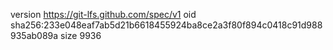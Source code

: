 version https://git-lfs.github.com/spec/v1
oid sha256:233e048eaf7ab5d21b6618455924ba8ce2a3f80f894c0418c91d988935ab089a
size 9936
